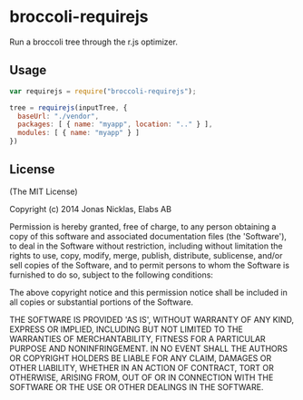 # broccoli-requirejs

Run a broccoli tree through the r.js optimizer.

## Usage

``` js
var requirejs = require("broccoli-requirejs");

tree = requirejs(inputTree, {
  baseUrl: "./vendor",
  packages: [ { name: "myapp", location: ".." } ],
  modules: [ { name: "myapp" } ]
})
```

## License

(The MIT License)

Copyright (c) 2014 Jonas Nicklas, Elabs AB

Permission is hereby granted, free of charge, to any person obtaining
a copy of this software and associated documentation files (the
'Software'), to deal in the Software without restriction, including
without limitation the rights to use, copy, modify, merge, publish,
distribute, sublicense, and/or sell copies of the Software, and to
permit persons to whom the Software is furnished to do so, subject to
the following conditions:

The above copyright notice and this permission notice shall be
included in all copies or substantial portions of the Software.

THE SOFTWARE IS PROVIDED 'AS IS', WITHOUT WARRANTY OF ANY KIND,
EXPRESS OR IMPLIED, INCLUDING BUT NOT LIMITED TO THE WARRANTIES OF
MERCHANTABILITY, FITNESS FOR A PARTICULAR PURPOSE AND NONINFRINGEMENT.
IN NO EVENT SHALL THE AUTHORS OR COPYRIGHT HOLDERS BE LIABLE FOR ANY
CLAIM, DAMAGES OR OTHER LIABILITY, WHETHER IN AN ACTION OF CONTRACT,
TORT OR OTHERWISE, ARISING FROM, OUT OF OR IN CONNECTION WITH THE
SOFTWARE OR THE USE OR OTHER DEALINGS IN THE SOFTWARE.
